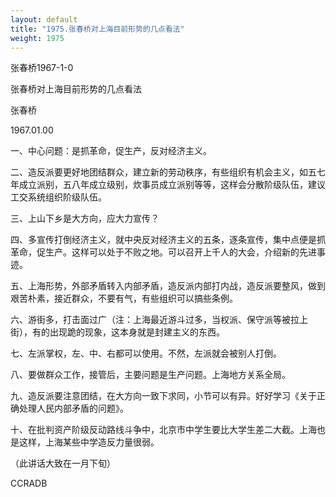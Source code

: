 ```yaml
---
layout: default
title: "1975.张春桥对上海目前形势的几点看法"
weight: 1975
---
```


张春桥1967-1-0

张春桥对上海目前形势的几点看法

张春桥

1967.01.00

一、中心问题：是抓革命，促生产，反对经济主义。

二、造反派要更好地团结群众，建立新的劳动秩序，有些组织有机会主义，如五七年成立派别，五八年成立级别，炊事员成立派别等等，这样会分散阶级队伍，建议工交系统组织阶级队伍。

三、上山下乡是大方向，应大力宣传？

四、多宣传打倒经济主义，就中央反对经济主义的五条，逐条宣传，集中点便是抓革命，促生产。这样可以处于不败之地。可以召开上千人的大会，介绍新的先进事迹。

五、上海形势，外部矛盾转入内部矛盾，造反派内部打内战，造反派要整风，做到艰苦朴素，接近群众，不要有气，有些组织可以搞些条例。

六、游街多，打击面过广（注：上海最近游斗过多，当权派、保守派等被拉上街），有的出现跪的现象，这本身就是封建主义的东西。

七、左派掌权，左、中、右都可以使用。不然，左派就会被别人打倒。

八、要做群众工作，接管后，主要问题是生产问题。上海地方关系全局。

九、造反派要注意团结，在大方向一致下求同，小节可以有异。好好学习《关于正确处理人民内部矛盾的问题》。

十、在批判资产阶级反动路线斗争中，北京市中学生要比大学生差二大截。上海也是这样，上海某些中学造反力量很弱。

（此讲话大致在一月下旬）

CCRADB

